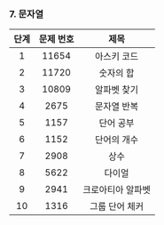### 7. 문자열
|단계|문제 번호|제목|
|:---:|:-----:|:-----:|
|1|11654|아스키 코드|
|2|11720|숫자의 합|
|3|10809|알파벳 찾기|
|4|2675|문자열 반복|
|5|1157|단어 공부|
|6|1152|단어의 개수|
|7|2908|상수|
|8|5622|다이얼|
|9|2941|크로아티아 알파벳|
|10|1316|그룹 단어 체커|